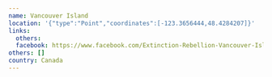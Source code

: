 ```yaml
---
name: Vancouver Island
location: '{"type":"Point","coordinates":[-123.3656444,48.4284207]}'
links:
  others: 
  facebook: https://www.facebook.com/Extinction-Rebellion-Vancouver-Island-2066513066705137/
others: []
country: Canada
---
```

